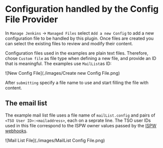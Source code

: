 # <a id="Configuration handled by the Config File Provider"></a> Configuration handled by the Config File Provider
In `Manage Jenkins` -> `Managed Files` select `Add a new Config` to add a new configuration file to be handled by this plugin. Once files are created you can select the existing files to review and modify their content.

Configuration files used in the examples are plain text files. Therefore, chose `Custom file` as file type when defining a new file, and provide an ID that is meaningful. The examples use `MailList`as ID:

![New Config File](./images/Create new Config File.png)

After `submitting` specify a file name to use and start filling the file with content. 

## <a id="The email list"></a> The email list
The example mail list file uses a file name of `mailList.config` and pairs of `<TSO User ID>:<mailaddress>`, each on a seprate line. The TSO user IDs used in this file correspond to the ISPW owner values passed by the [ISPW webhooks](./webhhok_setup.html).

![Mail List File](./images/MailList Config File.png)